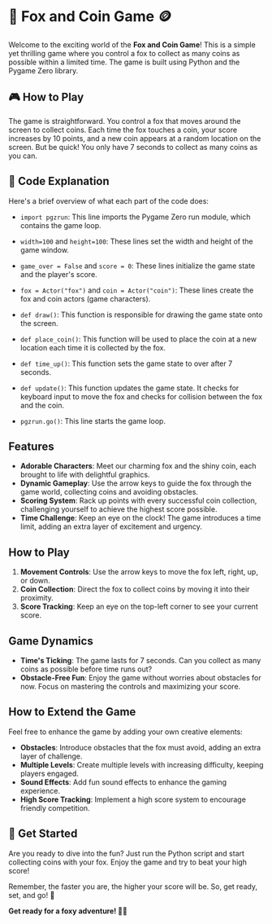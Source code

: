 # 🦊 Fox and Coin Game 🪙

Welcome to the exciting world of the **Fox and Coin Game**! This is a simple yet thrilling game where you control a fox to collect as many coins as possible within a limited time. The game is built using Python and the Pygame Zero library.

## 🎮 How to Play

The game is straightforward. You control a fox that moves around the screen to collect coins. Each time the fox touches a coin, your score increases by 10 points, and a new coin appears at a random location on the screen. But be quick! You only have 7 seconds to collect as many coins as you can.

## 📝 Code Explanation

Here's a brief overview of what each part of the code does:

- `import pgzrun`: This line imports the Pygame Zero run module, which contains the game loop.

- `width=100` and `height=100`: These lines set the width and height of the game window.

- `game_over = False` and `score = 0`: These lines initialize the game state and the player's score.

- `fox = Actor("fox")` and `coin = Actor("coin")`: These lines create the fox and coin actors (game characters).

- `def draw()`: This function is responsible for drawing the game state onto the screen.

- `def place_coin()`: This function will be used to place the coin at a new location each time it is collected by the fox.

- `def time_up()`: This function sets the game state to over after 7 seconds.

- `def update()`: This function updates the game state. It checks for keyboard input to move the fox and checks for collision between the fox and the coin.

- `pgzrun.go()`: This line starts the game loop.

## Features

- **Adorable Characters**: Meet our charming fox and the shiny coin, each brought to life with delightful graphics.
- **Dynamic Gameplay**: Use the arrow keys to guide the fox through the game world, collecting coins and avoiding obstacles.
- **Scoring System**: Rack up points with every successful coin collection, challenging yourself to achieve the highest score possible.
- **Time Challenge**: Keep an eye on the clock! The game introduces a time limit, adding an extra layer of excitement and urgency.

## How to Play

1. **Movement Controls**: Use the arrow keys to move the fox left, right, up, or down.
2. **Coin Collection**: Direct the fox to collect coins by moving it into their proximity.
3. **Score Tracking**: Keep an eye on the top-left corner to see your current score.

## Game Dynamics

- **Time's Ticking**: The game lasts for 7 seconds. Can you collect as many coins as possible before time runs out?
- **Obstacle-Free Fun**: Enjoy the game without worries about obstacles for now. Focus on mastering the controls and maximizing your score.

## How to Extend the Game

Feel free to enhance the game by adding your own creative elements:

- **Obstacles**: Introduce obstacles that the fox must avoid, adding an extra layer of challenge.
- **Multiple Levels**: Create multiple levels with increasing difficulty, keeping players engaged.
- **Sound Effects**: Add fun sound effects to enhance the gaming experience.
- **High Score Tracking**: Implement a high score system to encourage friendly competition.

## 🚀 Get Started

Are you ready to dive into the fun? Just run the Python script and start collecting coins with your fox. Enjoy the game and try to beat your high score!

Remember, the faster you are, the higher your score will be. So, get ready, set, and go! 🚀

**Get ready for a foxy adventure! 🦊🌟**
